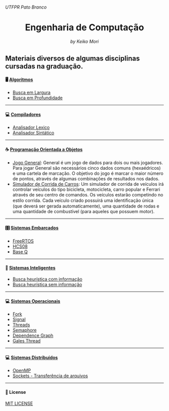 <h6>UTFPR Pato Branco </h6>
<h1 align="center">Engenharia de Computação</h1>
<h6 align="center">by Keiko Mori</h6>

Materiais diversos de algumas disciplinas cursadas na graduação.
----------

#### 	:desktop_computer: [Algoritmos](https://github.com/keikomori/CP-UTFPR/tree/master/Algoritmos) 
* [Busca em Largura](https://github.com/keikomori/CP-UTFPR/tree/master/Algoritmos/Breadth%20First%20Search)
* [Busca em Profundidade](https://github.com/keikomori/CP-UTFPR/tree/master/Algoritmos/Depth-first%20Search)
----------

#### 	:computer: [Compiladores](https://github.com/keikomori/CP-UTFPR/tree/master/Compiladores)
* [Analisador Lexico](https://github.com/keikomori/CP-UTFPR/tree/master/Compiladores/Analisador%20L%C3%A9xico)
* [Analisador Sintático](https://github.com/keikomori/CP-UTFPR/tree/master/Compiladores/Analisador%20Sint%C3%A1tico)
----------

#### 	:coffee: [Programação Orientada a Objetos](https://github.com/keikomori/CP-UTFPR/tree/master/Programa%C3%A7%C3%A3o%20Orientada%20a%20Objetos)

* [Jogo General](https://github.com/keikomori/): General é um jogo de dados para dois ou mais jogadores. Para jogar General são necessários cinco dados comuns (hexaédricos) e uma cartela de marcação. O objetivo do jogo é marcar o maior número de pontos, através de algumas combinações de resultados nos dados.
* [Simulador de Corrida de Carros](https://github.com/keikomori/): Um simulador de corrida de veículos irá controlar veículos do tipo bicicleta, motocicleta, carro popular e Ferrari através de seu centro de comandos. Os veículos estarão competindo no estilo corrida. Cada veículo criado possuirá uma identiﬁcação única (que deverá ser gerada automaticamente), uma quantidade de rodas e uma quantidade de combustível (para aqueles que possuem motor).

----------

#### 	:control_knobs: [Sistemas Embarcados](https://github.com/keikomori/CP-UTFPR/tree/master/Sistemas%20Embarcados) 
* [FreeRTOS](https://github.com/keikomori/CP-UTFPR/tree/master/Sistemas%20Embarcados/FreeRTOS_10.0.1)
* [HCS08](https://github.com/keikomori/CP-UTFPR/tree/master/Sistemas%20Embarcados/Projeto_HCS08)
* [Base Q](https://github.com/keikomori/CP-UTFPR/tree/master/Sistemas%20Embarcados/Projeto_PSIM/baseQ)

----------

#### 	:robot: [Sistemas Inteligentes](https://github.com/keikomori/CP-UTFPR/tree/master/Sistemas%20Inteligentes) 
* [Busca heurística com informação](https://github.com/keikomori/CP-UTFPR/tree/master/Sistemas%20Inteligentes/Buscas%20heur%C3%ADsticas)
* [Busca heurística sem informação](https://github.com/keikomori/CP-UTFPR/tree/master/Sistemas%20Inteligentes/Buscas%20sem%20informa%C3%A7%C3%A3o)

----------

#### 	:computer: [Sistemas Operacionais](https://github.com/keikomori/CP-UTFPR/tree/master/Sistemas%20Operacionais) 
* [Fork](https://github.com/keikomori/CP-UTFPR/tree/master/Sistemas%20Operacionais/1-fork)
* [Signal](https://github.com/keikomori/CP-UTFPR/tree/master/Sistemas%20Operacionais/2-signal)
* [Threads](https://github.com/keikomori/CP-UTFPR/tree/master/Sistemas%20Operacionais/3-threads)
* [Semaphore](https://github.com/keikomori/CP-UTFPR/tree/master/Sistemas%20Operacionais/4-semaphore)
* [Dependence Graph](https://github.com/keikomori/CP-UTFPR/tree/master/Sistemas%20Operacionais/5-grafo-dependence)
* [Gales Thread](https://github.com/keikomori/CP-UTFPR/tree/master/Sistemas%20Operacionais/6-gales-threads)

----------

#### 	:computer: [Sistemas Distribuídos](https://github.com/keikomori/CP-UTFPR/tree/master/Sistemas%20Distribuidos)
* [OpenMP](https://github.com/keikomori/CP-UTFPR/tree/master/Sistemas%20Distribuidos/openmp-serial_parallel)
* [Sockets - Transferência de arquivos](https://github.com/keikomori/CP-UTFPR/tree/master/Sistemas%20Distribuidos/sockets-transferencia_de_dados)

----------

#### :page_facing_up: License

[MIT LICENSE](https://github.com/keikomori/CP-UTFPR/blob/master/LICENSE)
